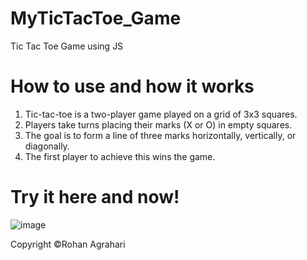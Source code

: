# MyTicTacToe_Game
Tic Tac Toe Game using JS
# How to use and how it works
1. Tic-tac-toe is a two-player game played on a grid of 3x3 squares. 
2. Players take turns placing their marks (X or O) in empty squares. 
3. The goal is to form a line of three marks horizontally, vertically, or diagonally. 
4. The first player to achieve this wins the game.
# Try it here and now!
![image](https://github.com/rohan1072/MyTicTacToe_Game/assets/96892664/66d1d2c7-5d73-4970-9490-914ac6690ca6)

Copyright ©Rohan Agrahari
